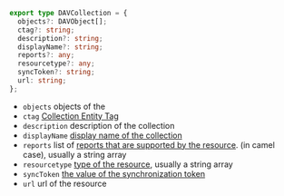 ```ts
export type DAVCollection = {
  objects?: DAVObject[];
  ctag?: string;
  description?: string;
  displayName?: string;
  reports?: any;
  resourcetype?: any;
  syncToken?: string;
  url: string;
};
```

- `objects` objects of the
- `ctag` [Collection Entity Tag](https://github.com/apple/ccs-calendarserver/blob/master/doc/Extensions/caldav-ctag.txt)
- `description` description of the collection
- `displayName` [display name of the collection](https://datatracker.ietf.org/doc/html/rfc2518#section-13.2)
- `reports` list of [reports that are supported by the
   resource](https://datatracker.ietf.org/doc/html/rfc3253#section-3.1.5). (in camel case), usually a string array
- `resourcetype` [type of the resource](https://datatracker.ietf.org/doc/html/rfc2518#section-13.9), usually a string array
- `syncToken` [the value of the synchronization token](https://datatracker.ietf.org/doc/html/rfc6578#section-4)
- `url` url of the resource